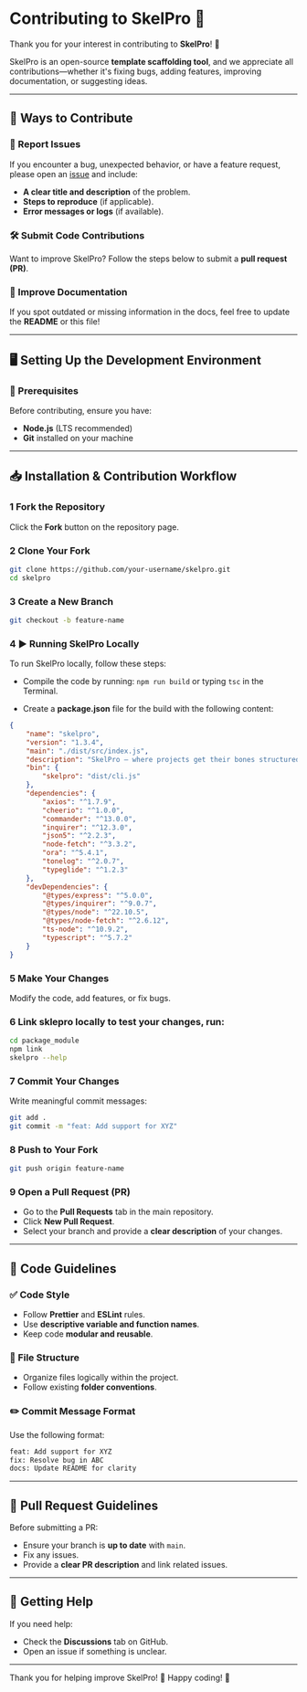 # Contributing to SkelPro 🚀
Thank you for your interest in contributing to **SkelPro**! 🎉  

SkelPro is an open-source **template scaffolding tool**, and we appreciate all contributions—whether it's fixing bugs, adding features, improving documentation, or suggesting ideas.  

---

## 📌 Ways to Contribute  

### 🐛 Report Issues  
If you encounter a bug, unexpected behavior, or have a feature request, please open an [issue](https://github.com/your-username/skelpro/issues) and include:  
- **A clear title and description** of the problem.  
- **Steps to reproduce** (if applicable).  
- **Error messages or logs** (if available).  

### 🛠️ Submit Code Contributions  
Want to improve SkelPro? Follow the steps below to submit a **pull request (PR)**.  

### 📖 Improve Documentation  
If you spot outdated or missing information in the docs, feel free to update the **README** or this file!  

---

## 🖥️ Setting Up the Development Environment  

### 🔧 Prerequisites  
Before contributing, ensure you have:  
- **Node.js** (LTS recommended)  
- **Git** installed on your machine  

--- 


## 📥 Installation & Contribution Workflow  

### 1 Fork the Repository  
Click the **Fork** button on the repository page.  

### 2 Clone Your Fork  
```sh
git clone https://github.com/your-username/skelpro.git
cd skelpro
```

### 3 Create a New Branch  
```sh
git checkout -b feature-name
```
### 4 ▶️ Running SkelPro Locally  
To run SkelPro locally, follow these steps:

- Compile the code by running: `npm run build` or typing `tsc` in the Terminal.

- Create a **package.json** file for the build with the following content:

```json
{
    "name": "skelpro",
    "version": "1.3.4",
    "main": "./dist/src/index.js",
    "description": "SkelPro – where projects get their bones structured.",
    "bin": {
        "skelpro": "dist/cli.js"
    },
    "dependencies": {
        "axios": "^1.7.9",
        "cheerio": "^1.0.0",
        "commander": "^13.0.0",
        "inquirer": "^12.3.0",
        "json5": "^2.2.3",
        "node-fetch": "^3.3.2",
        "ora": "^5.4.1",
        "tonelog": "^2.0.7",
        "typeglide": "^1.2.3"
    },
    "devDependencies": {
        "@types/express": "^5.0.0",
        "@types/inquirer": "^9.0.7",
        "@types/node": "^22.10.5",
        "@types/node-fetch": "^2.6.12",
        "ts-node": "^10.9.2",
        "typescript": "^5.7.2"
    }
}
```
### 5 Make Your Changes  
Modify the code, add features, or fix bugs.  

### 6 Link sklepro locally to test your changes, run:  
```sh
cd package_module
npm link
skelpro --help
```


### 7 Commit Your Changes  
Write meaningful commit messages:  
```sh
git add .
git commit -m "feat: Add support for XYZ"
```

### 8 Push to Your Fork  
```sh
git push origin feature-name
```

### 9 Open a Pull Request (PR)  
- Go to the **Pull Requests** tab in the main repository.  
- Click **New Pull Request**.  
- Select your branch and provide a **clear description** of your changes.  

---

## 📜 Code Guidelines  

### ✅ Code Style  
- Follow **Prettier** and **ESLint** rules.  
- Use **descriptive variable and function names**.  
- Keep code **modular and reusable**.  

### 📂 File Structure  
- Organize files logically within the project.  
- Follow existing **folder conventions**.  

### ✏️ Commit Message Format  
Use the following format:  
```sh
feat: Add support for XYZ  
fix: Resolve bug in ABC  
docs: Update README for clarity  
```

---

## 📌 Pull Request Guidelines  
Before submitting a PR:  
- Ensure your branch is **up to date** with `main`.  
- Fix any issues.  
- Provide a **clear PR description** and link related issues.  

---

## 💬 Getting Help  
If you need help:  
- Check the **Discussions** tab on GitHub.  
- Open an issue if something is unclear.  

---

Thank you for helping improve SkelPro! 💙 Happy coding! 🚀